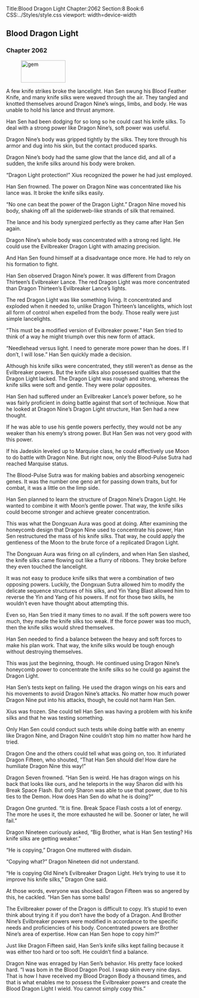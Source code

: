 Title:Blood Dragon Light 
Chapter:2062 
Section:8 
Book:6 
CSS:../Styles/style.css 
viewport: width=device-width
  
## Blood Dragon Light
### Chapter 2062 
<figure>
	<img src="../Images/gem.gif" alt="gem" id="gem" width="120" height="60" />
</figure>
  

  
  A few knife strikes broke the lancelight. Han Sen swung his Blood Feather Knife, and many knife silks were weaved through the air. They tangled and knotted themselves around Dragon Nine’s wings, limbs, and body. He was unable to hold his lance and thrust anymore.

Han Sen had been dodging for so long so he could cast his knife silks. To deal with a strong power like Dragon Nine’s, soft power was useful.

Dragon Nine’s body was gripped tightly by the silks. They tore through his armor and dug into his skin, but the contact produced sparks.

Dragon Nine’s body had the same glow that the lance did, and all of a sudden, the knife silks around his body were broken.

“Dragon Light protection!” Xius recognized the power he had just employed.

Han Sen frowned. The power on Dragon Nine was concentrated like his lance was. It broke the knife silks easily.

“No one can beat the power of the Dragon Light.” Dragon Nine moved his body, shaking off all the spiderweb-like strands of silk that remained.

The lance and his body synergized perfectly as they came after Han Sen again.

Dragon Nine’s whole body was concentrated with a strong red light. He could use the Evilbreaker Dragon Light with amazing precision.

And Han Sen found himself at a disadvantage once more. He had to rely on his formation to fight.

Han Sen observed Dragon Nine’s power. It was different from Dragon Thirteen’s Evilbreaker Lance. The red Dragon Light was more concentrated than Dragon Thirteen’s Evilbreaker Lance’s lights.

The red Dragon Light was like something living. It concentrated and exploded when it needed to, unlike Dragon Thirteen’s lancelights, which lost all form of control when expelled from the body. Those really were just simple lancelights.

“This must be a modified version of Evilbreaker power.” Han Sen tried to think of a way he might triumph over this new form of attack.

“Needlehead versus light. I need to generate more power than he does. If I don’t, I will lose.” Han Sen quickly made a decision.

Although his knife silks were concentrated, they still weren’t as dense as the Evilbreaker powers. But the knife silks also possessed qualities that the Dragon Light lacked. The Dragon Light was rough and strong, whereas the knife silks were soft and gentle. They were polar opposites.

Han Sen had suffered under an Evilbreaker Lance’s power before, so he was fairly proficient in doing battle against that sort of technique. Now that he looked at Dragon Nine’s Dragon Light structure, Han Sen had a new thought.

If he was able to use his gentle powers perfectly, they would not be any weaker than his enemy’s strong power. But Han Sen was not very good with this power.

If his Jadeskin leveled up to Marquise class, he could effectively use Moon to do battle with Dragon Nine. But right now, only the Blood-Pulse Sutra had reached Marquise status.

The Blood-Pulse Sutra was for making babies and absorbing xenogeneic genes. It was the number one geno art for passing down traits, but for combat, it was a little on the limp side.

Han Sen planned to learn the structure of Dragon Nine’s Dragon Light. He wanted to combine it with Moon’s gentle power. That way, the knife silks could become stronger and achieve greater concentration.

This was what the Dongxuan Aura was good at doing. After examining the honeycomb design that Dragon Nine used to concentrate his power, Han Sen restructured the mass of his knife silks. That way, he could apply the gentleness of the Moon to the brute force of a replicated Dragon Light.

The Dongxuan Aura was firing on all cylinders, and when Han Sen slashed, the knife silks came flowing out like a flurry of ribbons. They broke before they even touched the lancelight.

It was not easy to produce knife silks that were a combination of two opposing powers. Luckily, the Dongxuan Sutra allowed him to modify the delicate sequence structures of his silks, and Yin Yang Blast allowed him to reverse the Yin and Yang of his powers. If not for those two skills, he wouldn’t even have thought about attempting this.

Even so, Han Sen tried it many times to no avail. If the soft powers were too much, they made the knife silks too weak. If the force power was too much, then the knife silks would shred themselves.

Han Sen needed to find a balance between the heavy and soft forces to make his plan work. That way, the knife silks would be tough enough without destroying themselves.

This was just the beginning, though. He continued using Dragon Nine’s honeycomb power to concentrate the knife silks so he could go against the Dragon Light.

Han Sen’s tests kept on failing. He used the dragon wings on his ears and his movements to avoid Dragon Nine’s attacks. No matter how much power Dragon Nine put into his attacks, though, he could not harm Han Sen.

Xius was frozen. She could tell Han Sen was having a problem with his knife silks and that he was testing something.

Only Han Sen could conduct such tests while doing battle with an enemy like Dragon Nine, and Dragon Nine couldn’t stop him no matter how hard he tried.

Dragon One and the others could tell what was going on, too. It infuriated Dragon Fifteen, who shouted, “That Han Sen should die! How dare he humiliate Dragon Nine this way!”

Dragon Seven frowned. “Han Sen is weird. He has dragon wings on his back that looks like ours, and he teleports in the way Sharon did with his Break Space Flash. But only Sharon was able to use that power, due to his ties to the Demon. How does Han Sen do what he is doing?”

Dragon One grunted. “It is fine. Break Space Flash costs a lot of energy. The more he uses it, the more exhausted he will be. Sooner or later, he will fail.”

Dragon Nineteen curiously asked, “Big Brother, what is Han Sen testing? His knife silks are getting weaker.”

“He is copying,” Dragon One muttered with disdain.

“Copying what?” Dragon Nineteen did not understand.

“He is copying Old Nine’s Evilbreaker Dragon Light. He’s trying to use it to improve his knife silks,” Dragon One said.

At those words, everyone was shocked. Dragon Fifteen was so angered by this, he cackled. “Han Sen has some balls!

The Evilbreaker power of the Dragon is difficult to copy. It’s stupid to even think about trying it if you don’t have the body of a Dragon. And Brother Nine’s Evilbreaker powers were modified in accordance to the specific needs and proficiencies of his body. Concentrated powers are Brother Nine’s area of expertise. How can Han Sen hope to copy him?”

Just like Dragon Fifteen said, Han Sen’s knife silks kept failing because it was either too hard or too soft. He couldn’t find a balance.

Dragon Nine was enraged by Han Sen’s behavior. His pretty face looked hard. “I was bom in the Blood Dragon Pool. I swap skin every nine days. That is how I have received my Blood Dragon Body a thousand times, and that is what enables me to possess the Evilbreaker powers and create the Blood Dragon Light I wield. You cannot simply copy this.”

